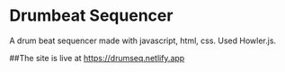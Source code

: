 # Drumbeat Sequencer
A drum beat sequencer made with javascript, html, css. Used Howler.js.

##The site is live at https://drumseq.netlify.app
